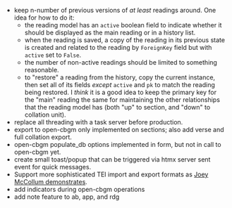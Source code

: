 - keep n-number of previous versions of *at least* readings around. One idea for how to do it:
    - the reading model has an `active` boolean field to indicate whether it should be displayed as the main reading or in a history list.
    - when the reading is saved, a copy of the reading in its previous state is created and related to the reading by `ForeignKey` field but with `active` set to `False`.
    - the number of non-active readings should be limited to something reasonable.
    - to "restore" a reading from the history, copy the current instance, then set all of its fields *except* `active` and `pk` to match the reading being restored. I *think* it is a good idea to keep the primary key for the "main" reading the same for maintaining the other relationships that the reading model has (both "up" to section, and "down" to collation unit).
- replace all threading with a task server before production.
- export to open-cbgm only implemented on sections; also add verse and full collation export.
- open-cbgm populate_db options implemented in form, but not in call to open-cbgm yet.
- create small toast/popup that can be triggered via htmx server sent event for quick messages.
- Support more sophisticated TEI import and export formats as [Joey McCollum demonstrates](https://jjmccollum.github.io/teiphy/advanced.html#analysis-at-varying-levels-of-detail-using-reading-types).
- add indicators during open-cbgm operations
- add note feature to ab, app, and rdg